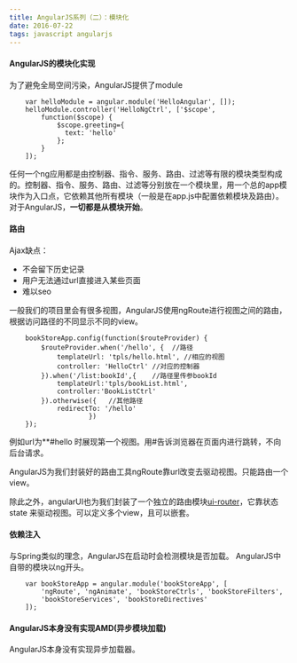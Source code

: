 ```yaml
---
title: AngularJS系列（二）：模块化
date: 2016-07-22
tags: javascript angularjs
---
```


#### AngularJS的模块化实现

为了避免全局空间污染，AngularJS提供了module

		var helloModule = angular.module('HelloAngular', []);
		helloModule.controller('HelloNgCtrl', ['$scope',
		    function($scope) {
		        $scope.greeting={
		          text: 'hello'
		        };
		    }
		]);

任何一个ng应用都是由控制器、指令、服务、路由、过滤等有限的模块类型构成的。控制器、指令、服务、路由、过滤等分别放在一个模块里，用一个总的app模块作为入口点，它依赖其他所有模块（一般是在app.js中配置依赖模块及路由）。对于AngularJS，**一切都是从模块开始**。

#### 路由

Ajax缺点：
	
* 不会留下历史记录
* 用户无法通过url直接进入某些页面
* 难以seo

一般我们的项目里会有很多视图，AngularJS使用ngRoute进行视图之间的路由，根据访问路径的不同显示不同的view。
		
		bookStoreApp.config(function($routeProvider) {
		    $routeProvider.when('/hello', {  //路径
		        templateUrl: 'tpls/hello.html', //相应的视图
		        controller: 'HelloCtrl' //对应的控制器
		    }).when('/list:bookId',{	//路径里传参bookId
		    	templateUrl:'tpls/bookList.html',
		    	controller:'BookListCtrl'
		    }).otherwise({	 //其他路径
		        redirectTo: '/hello'
	         		    })
		});

例如url为**#hello 时展现第一个视图。用#告诉浏览器在页面内进行跳转，不向后台请求。

AngularJS为我们封装好的路由工具ngRoute靠url改变去驱动视图。只能路由一个view。

除此之外，angularUI也为我们封装了一个独立的路由模块[ui-router](https://ui-router.github.io/)，它靠状态state 来驱动视图。可以定义多个view，且可以嵌套。





#### 依赖注入

与Spring类似的理念，AngularJS在启动时会检测模块是否加载。
AngularJS中自带的模块以ng开头。
		
		var bookStoreApp = angular.module('bookStoreApp', [
		    'ngRoute', 'ngAnimate', 'bookStoreCtrls', 'bookStoreFilters',
		    'bookStoreServices', 'bookStoreDirectives'
		]);

#### AngularJS本身没有实现AMD(异步模块加载)

AngularJS本身没有实现异步加载器。




  